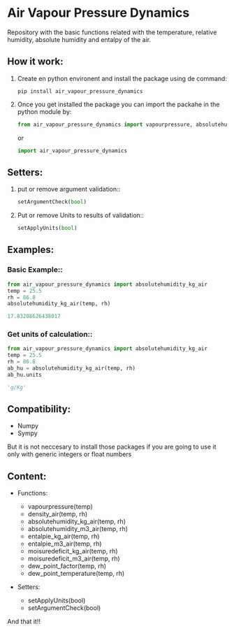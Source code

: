 # Air Vapour Pressure Dynamics

Repository with the basic functions related with the temperature, relative humidity, absolute humidity and entalpy of the air.

## How it work:

1. Create en python environent and install the package using de command:
    ````
    pip install air_vapour_pressure_dynamics
    ````
2. Once you get installed the package you can import the packahe in the python module by:
    ````python
    from air_vapour_pressure_dynamics import vapourpressure, absolutehumidity_kg_air,....
    ````
    or 

    ````python
    import air_vapour_pressure_dynamics
    ````

## Setters:

1. put or remove argument validation::
    ````python
    setArgumentCheck(bool)
    ````
2. Put or remove Units to results of validation::
    ````python
    setApplyUnits(bool)
    ````

## Examples:

### Basic Example::
````python
from air_vapour_pressure_dynamics import absolutehumidity_kg_air
temp = 25.5
rh = 86.8
absolutehumidity_kg_air(temp, rh)

17.83208626438017
````

### Get units of calculation::
````python
from air_vapour_pressure_dynamics import absolutehumidity_kg_air
temp = 25.5
rh = 86.8
ab_hu = absolutehumidity_kg_air(temp, rh)
ab_hu.units

'g/Kg'
````
## Compatibility:

* Numpy
* Sympy

But it is not neccesary to install those packages if you are going to use it only with generic integers or float numbers

## Content:

* Functions:

    - vapourpressure(temp)
    - density_air(temp, rh)
    - absolutehumidity_kg_air(temp, rh)
    - absolutehumidity_m3_air(temp, rh)
    - entalpie_kg_air(temp, rh)
    - entalpie_m3_air(temp, rh)
    - moisuredeficit_kg_air(temp, rh)
    - moisuredeficit_m3_air(temp, rh)
    - dew_point_factor(temp, rh)
    - dew_point_temperature(temp, rh)

* Setters:

    - setApplyUnits(bool)
    - setArgumentCheck(bool)


And that it!!